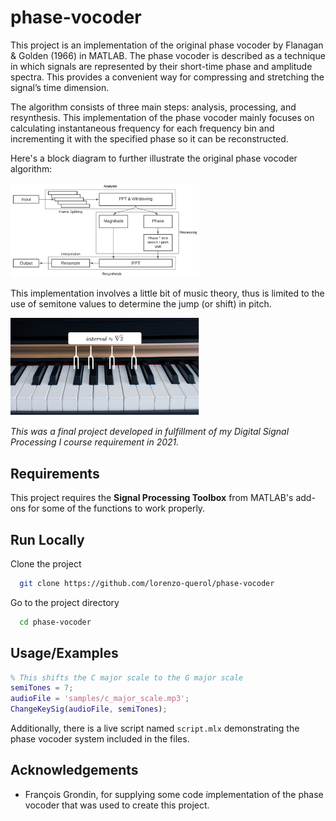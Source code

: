 
# phase-vocoder

This project is an implementation of the original phase vocoder by Flanagan & Golden (1966) in MATLAB. The phase vocoder is described as a technique in which signals are represented by their short-time phase and amplitude spectra. This provides a convenient way for compressing and stretching the signal’s time dimension. 

The algorithm consists of three main steps: analysis, processing, and resynthesis. This implementation of the phase vocoder mainly focuses on calculating instantaneous frequency for each frequency bin and incrementing it with the specified phase so it can be reconstructed.

Here's a block diagram to further illustrate the original phase vocoder algorithm:

<img src="https://github.com/lorenzo-querol/phase-vocoder/blob/main/assets/block-diagram.png"  width="60%" height="30%">

This implementation involves a little bit of music theory, thus is limited to the use of semitone values to determine the jump (or shift) in pitch.

<img src="https://github.com/lorenzo-querol/phase-vocoder/blob/main/assets/12-tet.png"  width="60%" height="30%">

*This was a final project developed in fulfillment of my Digital Signal Processing I course requirement in 2021.*

## Requirements

This project requires the **Signal Processing Toolbox** from MATLAB's add-ons for some of the functions to work properly.

## Run Locally

Clone the project

```bash
  git clone https://github.com/lorenzo-querol/phase-vocoder
```

Go to the project directory

```bash
  cd phase-vocoder
```

## Usage/Examples

```Matlab
% This shifts the C major scale to the G major scale
semiTones = 7;
audioFile = 'samples/c_major_scale.mp3';
ChangeKeySig(audioFile, semiTones);
```

Additionally, there is a live script named  `script.mlx` demonstrating the phase vocoder system included in the files.

## Acknowledgements
- François Grondin, for supplying some code implementation of the phase vocoder that was used to create this project.
